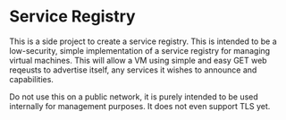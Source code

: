 # Service Registry

This is a side project to create a service registry. This is intended to be a low-security, simple implementation of a service registry for managing virtual machines.
This will allow a VM using simple and easy GET web reqeusts to advertise itself, any services it wishes to announce and capabilities.

Do not use this on a public network, it is purely intended to be used internally for management purposes. It does not even support TLS yet.
